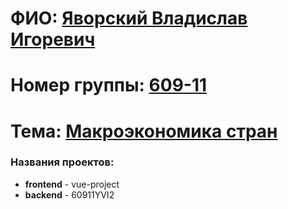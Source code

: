 ФИО: <u>Яворский Владислав Игоревич</u>
=
Номер группы: <u>609-11</u>  
=
Тема: <u>Макроэкономика стран</u>  
=
### Названия проектов:
- **frontend** - vue-project
- **backend** - 60911YVI2

